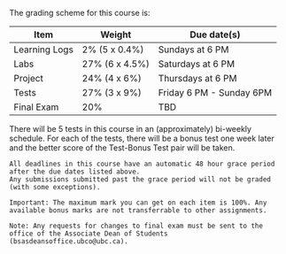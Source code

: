 The grading scheme for this course is:

| Item          | Weight         | Due date(s)              |
|---------------|----------------|--------------------------|
| Learning Logs | 2% (5 x 0.4%)  | Sundays at 6 PM          |
| Labs          | 27% (6 x 4.5%) | Saturdays at 6 PM        |
| Project       | 24% (4 x 6%)   | Thursdays at 6 PM        |
| Tests         | 27% (3 x 9%)   | Friday 6 PM - Sunday 6PM |
| Final Exam    | 20%            | TBD                      |

There will be 5 tests in this course in an (approximately) bi-weekly schedule.
For each of the tests, there will be a bonus test one week later and the better score of the Test-Bonus Test pair will be taken.

```{attention} 
All deadlines in this course have an automatic 48 hour grace period after the due dates listed above.
Any submissions submitted past the grace period will not be graded (with some exceptions).
```

```{note}
Important: The maximum mark you can get on each item is 100%. Any available bonus marks are not transferrable to other assignments.
```

```{note}
Note: Any requests for changes to final exam must be sent to the office of the Associate Dean of Students (bsasdeansoffice.ubco@ubc.ca).
```